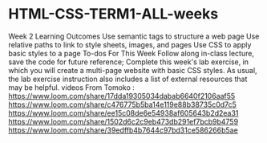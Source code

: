 # HTML-CSS-TERM1-ALL-weeks
Week 2 Learning Outcomes
Use semantic tags to structure a web page
Use relative paths to link to style sheets, images, and pages
Use CSS to apply basic styles to a page
To-dos For This Week
Follow along in-class lecture, save the code for future reference;
Complete this week's lab exercise, in which you will create a multi-page website with basic CSS styles. As usual, the lab exercise instruction also includes a list of external resources that may be helpful.
videos From Tomoko : 
https://www.loom.com/share/17dda19305034dabab6640f2106aaf55
https://www.loom.com/share/c476775b5ba14e119e88b38735c0d7c5
https://www.loom.com/share/ee15c08de6e54938af605643b2d2ea31
https://www.loom.com/share/1502d6c2c9eb473db291ef7bcb9b4759
https://www.loom.com/share/39edffb4b7644c97bd31ce586266b5ae
